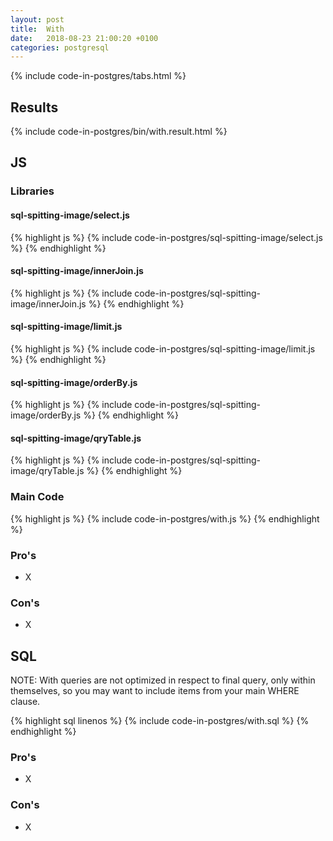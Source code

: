 ```yaml
---
layout: post
title:  With
date:   2018-08-23 21:00:20 +0100
categories: postgresql
---
```


{% include code-in-postgres/tabs.html %}

## Results

{% include code-in-postgres/bin/with.result.html %}

## JS

### Libraries

#### sql-spitting-image/select.js

{% highlight js %}
{% include code-in-postgres/sql-spitting-image/select.js %}
{% endhighlight %}

#### sql-spitting-image/innerJoin.js

{% highlight js %}
{% include code-in-postgres/sql-spitting-image/innerJoin.js %}
{% endhighlight %}

#### sql-spitting-image/limit.js

{% highlight js %}
{% include code-in-postgres/sql-spitting-image/limit.js %}
{% endhighlight %}

#### sql-spitting-image/orderBy.js

{% highlight js %}
{% include code-in-postgres/sql-spitting-image/orderBy.js %}
{% endhighlight %}

#### sql-spitting-image/qryTable.js

{% highlight js %}
{% include code-in-postgres/sql-spitting-image/qryTable.js %}
{% endhighlight %}

### Main Code

{% highlight js %}
{% include code-in-postgres/with.js %}
{% endhighlight %}

### Pro's

 * X

### Con's

 * X

## SQL

NOTE: With queries are not optimized in respect to final query, only within
      themselves, so you may want to include items from your main WHERE clause.

{% highlight sql linenos %}
{% include code-in-postgres/with.sql %}
{% endhighlight %}

### Pro's

 * X

### Con's

 * X

<script>
(function() {
    {% include jekyll-create-sections-from-headers.js %}
    {% include code-in-postgres/create-sections-to-support.js %}
}())
</script>
<style>
    {% include code-in-postgres/compare.css %}
</style>
